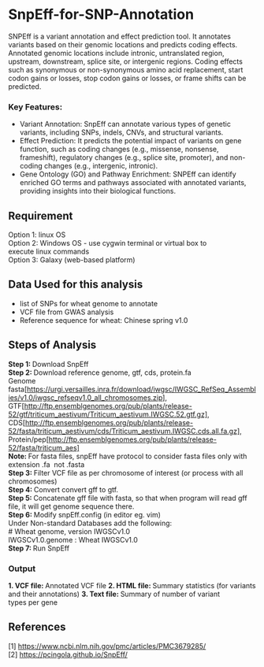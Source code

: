 # SnpEff-for-SNP-Annotation

SNPEff is a variant annotation and effect prediction tool. It annotates variants based on their genomic locations and predicts coding effects. Annotated genomic locations include intronic, untranslated region, upstream, downstream, splice site, or intergenic regions. Coding effects such as synonymous or non-synonymous amino acid replacement, start codon gains or losses, stop codon gains or losses, or frame shifts can be predicted.

### Key Features:
- Variant Annotation: SnpEff can annotate various types of genetic variants, including SNPs, indels, CNVs, and structural variants.
- Effect Prediction: It predicts the potential impact of variants on gene function, such as coding changes (e.g., missense, nonsense, frameshift), regulatory changes (e.g., splice site, promoter), and non-coding changes (e.g., intergenic, intronic).
- Gene Ontology (GO) and Pathway Enrichment: SNPEff can identify enriched GO terms and pathways associated with annotated variants, providing insights into their biological functions.

## Requirement
Option 1: linux OS <br/>
Option 2: Windows OS - use cygwin terminal or virtual box to execute linux commands <br/>
Option 3: Galaxy (web-based platform) <br/>

## Data Used for this analysis
- list of SNPs for wheat genome to annotate
- VCF file from GWAS analysis
- Reference sequence for wheat: Chinese spring v1.0

## Steps of Analysis
<b> Step 1: </b> Download SnpEff <br/>
<b> Step 2: </b> Download reference genome, gtf, cds, protein.fa <br/>
Genome fasta[https://urgi.versailles.inra.fr/download/iwgsc/IWGSC_RefSeq_Assemblies/v1.0/iwgsc_refseqv1.0_all_chromosomes.zip], 
GTF[http://ftp.ensemblgenomes.org/pub/plants/release-52/gtf/triticum_aestivum/Triticum_aestivum.IWGSC.52.gtf.gz], 
CDS[http://ftp.ensemblgenomes.org/pub/plants/release-52/fasta/triticum_aestivum/cds/Triticum_aestivum.IWGSC.cds.all.fa.gz], 
Protein/pep[http://ftp.ensemblgenomes.org/pub/plants/release-52/fasta/triticum_aes] <br/>
<b> Note: </b> For fasta files, snpEff have protocol to consider fasta files only with extension .fa  not .fasta <br/>
<b> Step 3: </b> Filter VCF file as per chromosome of interest (or process with all chromosomes) <br/>
<b> Step 4: </b> Convert convert gff to gtf. <br/>
<b> Step 5: </b> Concatenate gff file with fasta, so that when program will read gff file, it will get genome sequence there. <br/>
<b> Step 6: </b> Modify snpEff.config (in editor eg. vim) <br/>
</t>    Under Non-standard Databases add the following: <br/>
</t>    # Wheat genome, version IWGSCv1.0 <br/>
</t>    IWGSCv1.0.genome : Wheat IWGSCv1.0 <br/>
<b> Step 7: </b> Run SnpEff <br/>

### Output
<b> 1. VCF file: </b> Annotated VCF file
<b> 2. HTML file: </b> Summary statistics (for variants and their annotations)
<b> 3. Text file: </b> Summary of number of variant types per gene

## References
[1] https://www.ncbi.nlm.nih.gov/pmc/articles/PMC3679285/ <br/>
[2] https://pcingola.github.io/SnpEff/
